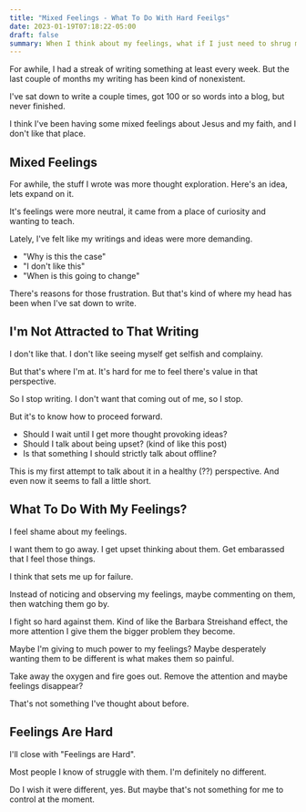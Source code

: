 ```yaml
---
title: "Mixed Feelings - What To Do With Hard Feeilgs"
date: 2023-01-19T07:18:22-05:00
draft: false
summary: When I think about my feelings, what if I just need to shrug my shoulders and move on?
---
```


For awhile, I had a streak of writing something at least every week. But the last couple of months my writing has been kind of nonexistent.

I've sat down to write a couple times, got 100 or so words into a blog, but never finished.

I think I've been having some mixed feelings about Jesus and my faith, and I don't like that place.

## Mixed Feelings

For awhile, the stuff I wrote was more thought exploration. Here's an idea, lets expand on it.

It's feelings were more neutral, it came from a place of curiosity and wanting to teach.

Lately, I've felt like my writings and ideas were more demanding.

* "Why is this the case"
* "I don't like this"
* "When is this going to change"

There's reasons for those frustration. But that's kind of where my head has been when I've sat down to write.

## I'm Not Attracted to That Writing

I don't like that. I don't like seeing myself get selfish and complainy.

But that's where I'm at. It's hard for me to feel there's value in that perspective.

So I stop writing. I don't want that coming out of me, so I stop.

But it's to know how to proceed forward.

* Should I wait until I get more thought provoking ideas?
* Should I talk about being upset? (kind of like this post)
* Is that something I should strictly talk about offline?

This is my first attempt to talk about it in a healthy (??) perspective. And even now it seems to fall a little short.

## What To Do With My Feelings?

I feel shame about my feelings.

I want them to go away. I get upset thinking about them. Get embarassed that I feel those things.

I think that sets me up for failure. 

Instead of noticing and observing my feelings, maybe commenting on them, then watching them go by.

I fight so hard against them. Kind of like the Barbara Streishand effect, the more attention I give them the bigger problem they become.

Maybe I'm giving to much power to my feelings? Maybe desperately wanting them to be different is what makes them so painful.

Take away the oxygen and fire goes out. Remove the attention and maybe feelings disappear?

That's not something I've thought about before.

## Feelings Are Hard

I'll close with "Feelings are Hard".

Most people I know of struggle with them. I'm definitely no different.

Do I wish it were different, yes. But maybe that's not something for me to control at the moment.